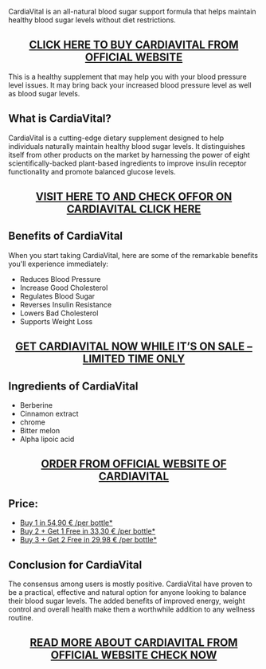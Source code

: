 <p>CardiaVital is an all-natural blood sugar support formula that helps maintain healthy blood sugar levels without diet restrictions.</p>
<h2 style="text-align: center;"><a href="https://sale365day.com/order-cardivital">CLICK HERE TO BUY CARDIAVITAL FROM OFFICIAL WEBSITE</a></h2>
<p>This is a healthy supplement that may help you with your blood pressure level issues. It may bring back your increased blood pressure level as well as blood sugar levels.</p>
<h2 style="text-align: left;">What is CardiaVital?</h2>
<p style="text-align: left;">CardiaVital is a cutting-edge dietary supplement designed to help individuals naturally maintain healthy blood sugar levels. It distinguishes itself from other products on the market by harnessing the power of eight scientifically-backed plant-based ingredients to improve insulin receptor functionality and promote balanced glucose levels.</p>
<h2 style="text-align: center;"><a href="https://sale365day.com/order-cardivital">VISIT HERE TO AND CHECK OFFOR ON CARDIAVITAL CLICK HERE</a></h2>
<h2 style="text-align: left;">Benefits of CardiaVital</h2>
<p style="text-align: left;">When you start taking CardiaVital, here are some of the remarkable benefits you'll experience immediately:</p>
<ul style="text-align: left;">
<li>Reduces Blood Pressure</li>
<li>Increase Good Cholesterol</li>
<li>Regulates Blood Sugar</li>
<li>Reverses Insulin Resistance</li>
<li>Lowers Bad Cholesterol</li>
<li>Supports Weight Loss</li>
</ul>
<h2 style="text-align: center;"><a href="https://sale365day.com/order-cardivital">GET CARDIAVITAL NOW WHILE IT&rsquo;S ON SALE &ndash; LIMITED TIME ONLY</a></h2>
<h2 style="text-align: left;">Ingredients of CardiaVital</h2>
<ul style="text-align: left;">
<li>Berberine</li>
<li>Cinnamon extract</li>
<li>chrome</li>
<li>Bitter melon</li>
<li>Alpha lipoic acid</li>
</ul>
<h2 style="text-align: center;"><a href="https://sale365day.com/order-cardivital">ORDER FROM OFFICIAL WEBSITE OF CARDIAVITAL</a></h2>
<h2 style="text-align: left;">Price:</h2>
<ul style="text-align: left;">
<li><a href="https://sale365day.com/order-cardivital">Buy 1 in 54,90 &euro; /per bottle*</a></li>
<li><a href="https://sale365day.com/order-cardivital">Buy 2 + Get 1 Free in 33,30 &euro; /per bottle*</a></li>
<li><a href="https://sale365day.com/order-cardivital">Buy 3 + Get 2 Free in 29,98 &euro; /per bottle*</a></li>
</ul>
<h2 style="text-align: left;">Conclusion for CardiaVital</h2>
<p style="text-align: left;">The consensus among users is mostly positive. CardiaVital have proven to be a practical, effective and natural option for anyone looking to balance their blood sugar levels. The added benefits of improved energy, weight control and overall health make them a worthwhile addition to any wellness routine.</p>
<h2 style="text-align: center;"><a href="https://sale365day.com/order-cardivital">READ MORE ABOUT CARDIAVITAL FROM OFFICIAL WEBSITE CHECK NOW</a></h2>
